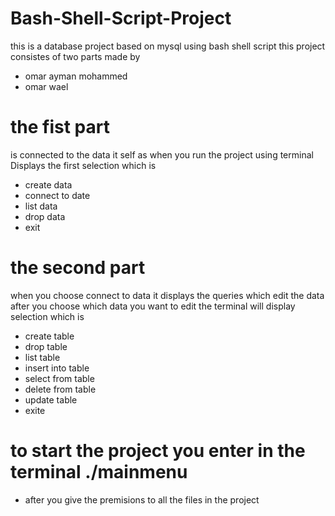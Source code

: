 # Bash-Shell-Script-Project

this is a database project based on mysql using bash shell script 
this project consistes of two parts
made by 
- omar ayman mohammed
- omar wael

# the fist part 

is connected to the data it self
as when you run the project using terminal Displays the first selection which is
- create data
- connect to date
- list data
- drop data
- exit

# the second part

when you choose connect to data it displays the queries which edit the data after you choose which data you want to edit 
the terminal will display selection which is
- create table
- drop table 
- list table
- insert into table
- select from table 
- delete from table
- update table  
- exite

# to start the project you enter in the terminal ./mainmenu
  - after you give the premisions to all the files in the project
